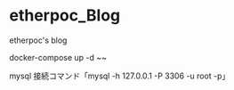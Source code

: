 # etherpoc_Blog
etherpoc's blog

docker-compose up -d ~~

mysql 接続コマンド「mysql -h 127.0.0.1 -P 3306 -u root -p」